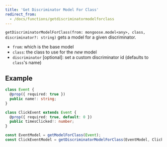 ```yaml
---
title: 'Get Discriminator Model For Class'
redirect_from:
  - /docs/functions/getdiscriminatormodelforclass
---
```


`getDiscriminatorModelForClass(from: mongoose.model<any>, class, discriminator?: string)` gets a model for a given discriminator.

- `from`: which is the base model
- `class`: the class to use for the *new* model
- `discriminator` [optional]: set a custom discriminator id (defaults to `class`'s name)

## Example

```ts
class Event {
  @prop({ required: true })
  public name!: string;
}

class ClickEvent extends Event {
  @prop({ required: true, default: 0 })
  public timesClicked!: number;
}

const EventModel = getModelForClass(Event);
const ClickEventModel = getDiscriminatorModelForClass(EventModel, ClickEvent);
```
